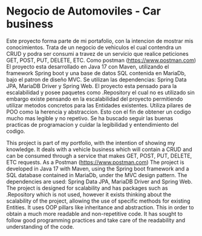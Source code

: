 # Negocio de Automoviles - Car business

Este proyecto forma parte de mi portafolio, con la intencion de mostrar mis conocimientos.
Trata de un negocio de vehiculos el cual contendra un CRUD y podra ser consumi a travez de un servicio que realice peticiones GET, POST, PUT, DELETE, ETC. Como postman (https://www.postman.com)
El proyecto esta desarrollado en Java 17 con Maven, utilizando el framework Spring boot y una base de datos SQL contenida en MariaDb, bajo el patron de diseño MVC.
Se utilizan las dependencias: Spring Data JPA, MariaDB Driver y Spring Web.
El proyecto esta pensado para la escalabilidad y posee paquetes como .Repository el cual no es utilizado sin embargo existe pensando en la escalabilidad del proyecto permitiendo utilizar metodos concretos para las Entidades existentes.
Utiliza pilares de POO como la herencia y abstraccion. Esto con el fin de obtener un codigo mucho mas legible y no repetivo.
Se ha buscado seguir las buenas practicas de programacion y cuidar la legibilidad y entendimiento del codigo.



This project is part of my portfolio, with the intention of showing my knowledge.
It deals with a vehicle business which will contain a CRUD and can be consumed through a service that makes GET, POST, PUT, DELETE, ETC requests. As a Postman (https://www.postman.com)
The project is developed in Java 17 with Maven, using the Spring boot framework and a SQL database contained in MariaDb, under the MVC design pattern.
The dependencies are used: Spring Data JPA, MariaDB Driver and Spring Web.
The project is designed for scalability and has packages such as .Repository which is not used, however it exists thinking about the scalability of the project, allowing the use of specific methods for existing Entities.
It uses OOP pillars like inheritance and abstraction. This in order to obtain a much more readable and non-repetitive code.
It has sought to follow good programming practices and take care of the readability and understanding of the code.
